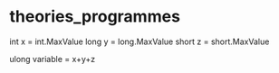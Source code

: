 # theories_programmes

int x = int.MaxValue
long  y = long.MaxValue
short z = short.MaxValue

ulong variable = x+y+z
